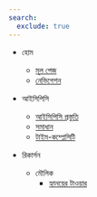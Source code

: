 ```yaml
---
search:
  exclude: true
---
```


- হোম
    - [মূল পেজ](index.md)
    - [নেভিগেশন](navigation.md)
    
- আইসিপিসি
    - [আইসিপিসি প্রস্তুতি](icpc/preparation.md)
    - [সমাধান](icpc/solution.md)
    - [টাইম-কম্প্লেসিটি](icpc/timecomplexity.md)
- রিকার্সন
    - মৌলিক
        - [হ্যানয়ের টাওয়ার](recursion/toh.md)
